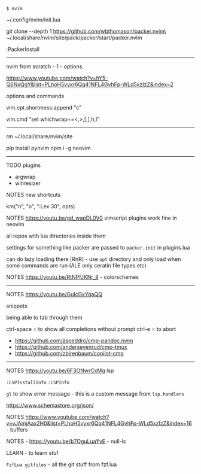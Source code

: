 ```
$ nvim
```

~/.config/nvim/init.lua

git clone --depth 1 https://github.com/wbthomason/packer.nvim\
 ~/.local/share/nvim/site/pack/packer/start/packer.nvim

:PackerInstall

---

nvim from scratch - 1 - options

https://www.youtube.com/watch?v=hY5-Q6NxQgY&list=PLhoH5vyxr6Qq41NFL4GvhFp-WLd5xzIzZ&index=2

options and commands

vim.opt.shortmess:append "c"

vim.cmd "set whichwrap+=<,>,[,],h,l"

---

rm ~/.local/share/nvim/site

pip install pynvim
npm i -g neovim

---

TODO plugins

- argwrap 
- winresizer

NOTES new shortcuts


km("n", "<silent><leader>o", ":Lex 30", opts)

NOTES https://youtu.be/gd_wapDL0V0
vimscript plugins work fine in neovim

all repos with lua directories inside them

settings for something like packer are passed to `packer.init` in plugins.lua

can do lazy loading there [RnR] - use `opt` directory and only load when some commands are run (ALE only ceratin file types etc)

NOTES https://youtu.be/RtNPfJKNr_8 - colorschemes

---

NOTES https://youtu.be/GuIcGxYqaQQ

snippets

being able to tab through them

ctrl-space = to show all completions without prompt
ctrl-e = to abort

- https://github.com/aspeddro/cmp-pandoc.nvim
- https://github.com/andersevenrud/cmp-tmux
- https://github.com/zbirenbaum/copilot-cmp

---

NOTES https://youtu.be/6F3ONwrCxMg lsp

`:LSPInstallInfo`
`:LSPInfo`

`gl` to show error message - this is a custom message from `lsp.handlers`

https://www.schemastore.org/json/


NOTES https://www.youtube.com/watch?v=vJAmjAax2H0&list=PLhoH5vyxr6Qq41NFL4GvhFp-WLd5xzIzZ&index=16 - buffers

NOTES - https://youtu.be/b7OguLuaYvE - null-ls

LEARN - to learn stuf

`FzfLua gitfiles` - all the git stuff from fzf.lua
